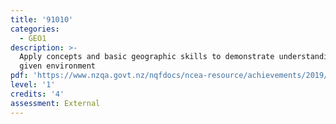 ```yaml
---
title: '91010'
categories:
  - GEO1
description: >-
  Apply concepts and basic geographic skills to demonstrate understanding of a
  given environment
pdf: 'https://www.nzqa.govt.nz/nqfdocs/ncea-resource/achievements/2019/as91010.pdf'
level: '1'
credits: '4'
assessment: External
---
```


